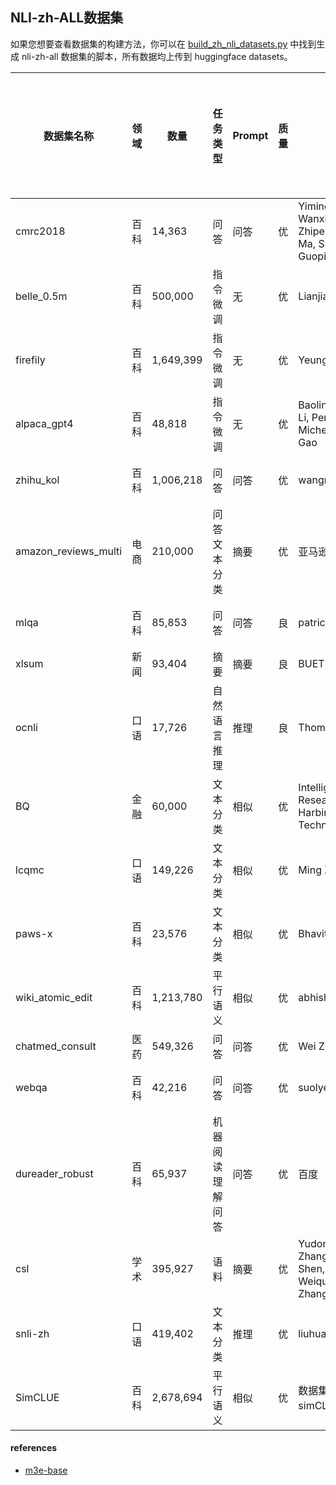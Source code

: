 ## NLI-zh-ALL数据集

如果您想要查看数据集的构建方法，你可以在 [build_zh_nli_datasets.py](build_zh_nli_datasets.py) 中找到生成 nli-zh-all 数据集的脚本，所有数据均上传到 huggingface datasets。

| 数据集名称                | 领域 | 数量        | 任务类型          | Prompt | 质量 | 数据提供者                                                                                         | 说明                                                                                                                                                         | 是否开源/研究使用 | 是否商用 | 脚本 | Done | URL                                                                                         | 是否同质 |
|----------------------| ---- |-----------| ---------------- | ------ |----|-----------------------------------------------------------------------------------------------|------------------------------------------------------------------------------------------------------------------------------------------------------------| ----------------- |------| ---- | ---- |---------------------------------------------------------------------------------------------|------|
| cmrc2018             | 百科 | 14,363    | 问答              | 问答   | 优  | Yiming Cui, Ting Liu, Wanxiang Che, Li Xiao, Zhipeng Chen, Wentao Ma, Shijin Wang, Guoping Hu | https://github.com/ymcui/cmrc2018/blob/master/README_CN.md 专家标注的基于维基百科的中文阅读理解数据集，将问题和上下文视为正例                                                               | 是                | 否    | 是   | 是   | https://huggingface.co/datasets/cmrc2018                                                    | 否    |
| belle_0.5m           | 百科 | 500,000   | 指令微调          | 无     | 优  | LianjiaTech/BELLE                                                                             | belle 的指令微调数据集，使用 self instruct 方法基于 gpt3.5 生成                                                                                                             | 是                | 否    | 是   | 是   | https://huggingface.co/datasets/BelleGroup/                                                 | 否    |
| firefily             | 百科 | 1,649,399 | 指令微调          | 无     | 优  | YeungNLP                                                                                      | Firefly（流萤） 是一个开源的中文对话式大语言模型，使用指令微调（Instruction Tuning）在中文数据集上进行调优。使用了词表裁剪、ZeRO等技术，有效降低显存消耗和提高训练效率。 在训练中，我们使用了更小的模型参数量，以及更少的计算资源。                          | 未说明            | 未说明  | 是   | 是   | https://huggingface.co/datasets/YeungNLP/firefly-train-1.1M                                 | 否    |
| alpaca_gpt4          | 百科 | 48,818    | 指令微调          | 无     | 优  | Baolin Peng, Chunyuan Li, Pengcheng He, Michel Galley, Jianfeng Gao                           | 本数据集是参考Alpaca方法基于GPT4得到的self-instruct数据，约5万条。                                                                                                              | 是                | 否    | 是   | 是   | https://huggingface.co/datasets/shibing624/alpaca-zh                                        | 否    |
| zhihu_kol            | 百科 | 1,006,218 | 问答              | 问答   | 优  | wangrui6                                                                                      | 知乎问答                                                                                                                                                       | 未说明            | 未说明  | 是   | 是   | https://huggingface.co/datasets/wangrui6/Zhihu-KOL                                          | 否    |
| amazon_reviews_multi | 电商 | 210,000   | 问答 文本分类     | 摘要   | 优  | 亚马逊                                                                                           | 亚马逊产品评论数据集                                                                                                                                                 | 是                | 否    | 是   | 是   | https://huggingface.co/datasets/amazon_reviews_multi/viewer/zh/train?row=8                  | 否    |
| mlqa                 | 百科 | 85,853    | 问答              | 问答   | 良  | patrickvonplaten                                                                              | 一个用于评估跨语言问答性能的基准数据集                                                                                                                                        | 是                | 未说明  | 是   | 是   | https://huggingface.co/datasets/mlqa/viewer/mlqa-translate-train.zh/train?p=2               | 否    |
| xlsum                | 新闻 | 93,404    | 摘要              | 摘要   | 良  | BUET CSE NLP Group                                                                            | BBC的专业注释文章摘要对                                                                                                                                              | 是                | 否    | 是   | 是   | https://huggingface.co/datasets/csebuetnlp/xlsum/viewer/chinese_simplified/train?row=259    | 否    |
| ocnli                | 口语 | 17,726    | 自然语言推理      | 推理   | 良  | Thomas Wolf                                                                                   | 自然语言推理数据集                                                                                                                                                  | 是                | 否    | 是   | 是   | https://huggingface.co/datasets/clue/viewer/ocnli                                           | 是    |
| BQ                   | 金融 | 60,000    | 文本分类          | 相似   | 优  | Intelligent Computing Research Center, Harbin Institute of Technology(Shenzhen)               | http://icrc.hitsz.edu.cn/info/1037/1162.htm BQ 语料库包含来自网上银行自定义服务日志的 120，000 个问题对。它分为三部分：100，000 对用于训练，10，000 对用于验证，10，000 对用于测试。 数据提供者： 哈尔滨工业大学（深圳）智能计算研究中心 | 是                | 否    | 是   | 是   | https://huggingface.co/datasets/shibing624/nli_zh/viewer/BQ                                 | 是    |
| lcqmc                | 口语 | 149,226   | 文本分类          | 相似   | 优  | Ming Xu                                                                                       | 哈工大文本匹配数据集，LCQMC 是哈尔滨工业大学在自然语言处理国际顶会 COLING2018 构建的问题语义匹配数据集，其目标是判断两个问题的语义是否相同                                                                             | 是                | 否    | 是   | 是   | https://huggingface.co/datasets/shibing624/nli_zh/viewer/LCQMC/train                        | 是    |
| paws-x               | 百科 | 23,576    | 文本分类          | 相似   | 优  | Bhavitvya Malik                                                                               | PAWS Wiki中的示例                                                                                                                                              | 是                | 是    | 是   | 是   | https://huggingface.co/datasets/paws-x/viewer/zh/train                                      | 是    |
| wiki_atomic_edit     | 百科 | 1,213,780 | 平行语义          | 相似   | 优  | abhishek thakur                                                                               | 基于中文维基百科的编辑记录收集的数据集                                                                                                                                        | 未说明            | 未说明  | 是   | 是   | https://huggingface.co/datasets/wiki_atomic_edits                                           | 是    |
| chatmed_consult      | 医药 | 549,326   | 问答              | 问答   | 优  | Wei Zhu                                                                                       | 真实世界的医学相关的问题，使用 gpt3.5 进行回答                                                                                                                                | 是                | 否    | 是   | 是   | https://huggingface.co/datasets/michaelwzhu/ChatMed_Consult_Dataset                         | 否    |
| webqa                | 百科 | 42,216    | 问答              | 问答   | 优  | suolyer                                                                                       | 百度于2016年开源的数据集，数据来自于百度知道；格式为一个问题多篇意思基本一致的文章，分为人为标注以及浏览器检索；数据整体质量中，因为混合了很多检索而来的文章                                                                           | 是                | 未说明  | 是   | 是   | https://huggingface.co/datasets/suolyer/webqa/viewer/suolyer--webqa/train?p=3               | 否    |
| dureader_robust      | 百科 | 65,937    | 机器阅读理解 问答 | 问答   | 优  | 百度                                                                                            | DuReader robust旨在利用真实应用中的数据样本来衡量阅读理解模型的鲁棒性，评测模型的过敏感性、过稳定性以及泛化能力，是首个中文阅读理解鲁棒性数据集。                                                                           | 是                | 是    | 是   | 是   | https://huggingface.co/datasets/PaddlePaddle/dureader_robust/viewer/plain_text/train?row=96 | 否    |
| csl                  | 学术 | 395,927   | 语料              | 摘要   | 优  | Yudong Li, Yuqing Zhang, Zhe Zhao, Linlin Shen, Weijie Liu, Weiquan Mao and Hui Zhang         | 提供首个中文科学文献数据集（CSL），包含 396,209 篇中文核心期刊论文元信息 （标题、摘要、关键词、学科、门类）。CSL 数据集可以作为预训练语料，也可以构建许多NLP任务，例如文本摘要（标题预测）、 关键词生成和文本分类等。                                      | 是                | 是    | 是   | 是   | https://huggingface.co/datasets/neuclir/csl                                                 | 否    |
| snli-zh              | 口语 | 419,402   | 文本分类             | 推理   | 优  | liuhuanyong                                                                                   | 中文SNLI数据集，翻译自英文SNLI                                                                                                                                        | 是                | 否    | 是   | 是   | https://github.com/liuhuanyong/ChineseTextualInference/                                     | 是    |
| SimCLUE              | 百科 | 2,678,694 | 平行语义          | 相似   | 优  | 数据集合，请在 simCLUE 中查看                                                                           | 整合了中文领域绝大多数可用的开源的语义相似度和自然语言推理的数据集，并重新做了数据拆分和整理。                                                                                                            | 是                | 否    | 否   | 是   | https://github.com/CLUEbenchmark/SimCLUE                                                    | 是    |

#### references
- [m3e-base](https://huggingface.co/moka-ai/m3e-base/blob/main/README.md)